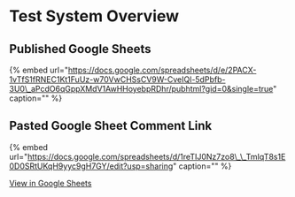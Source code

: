 # Test System Overview

## Published Google Sheets

{% embed url="https://docs.google.com/spreadsheets/d/e/2PACX-1vTfS1fRNEC1Kt1FuUz-w70VwCHSsCV9W-CveIQl-5dPbfb-3U0\_aPcdO6qGppXMdV1AwHHoyebpRDhr/pubhtml?gid=0&single=true" caption="" %}

## Pasted Google Sheet Comment Link

{% embed url="https://docs.google.com/spreadsheets/d/1reTIJ0Nz7zo8\_\_TmIqT8s1E0D0SRtUKqH9yyc9gH7GY/edit?usp=sharing" caption="" %}

[View in Google Sheets](https://docs.google.com/spreadsheets/d/1reTIJ0Nz7zo8__TmIqT8s1E0D0SRtUKqH9yyc9gH7GY/edit?usp=sharing)

